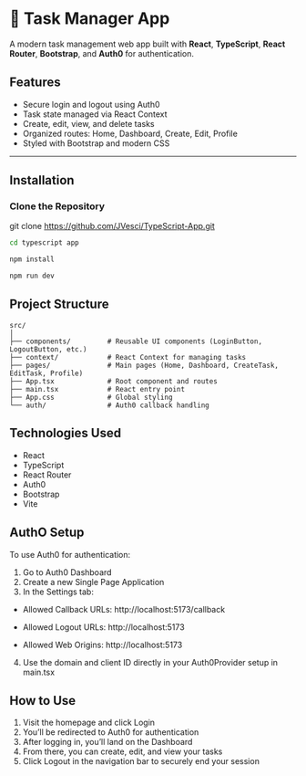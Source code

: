 # 📝 Task Manager App

A modern task management web app built with **React**, **TypeScript**, **React Router**, **Bootstrap**, and **Auth0** for authentication.

## Features

- Secure login and logout using Auth0
- Task state managed via React Context
- Create, edit, view, and delete tasks
- Organized routes: Home, Dashboard, Create, Edit, Profile
- Styled with Bootstrap and modern CSS

---

## Installation

### Clone the Repository
git clone https://github.com/JVesci/TypeScript-App.git

```bash
cd typescript app

npm install

npm run dev
```
## Project Structure
```
src/
│
├── components/         # Reusable UI components (LoginButton, LogoutButton, etc.)
├── context/            # React Context for managing tasks
├── pages/              # Main pages (Home, Dashboard, CreateTask, EditTask, Profile)
├── App.tsx             # Root component and routes
├── main.tsx            # React entry point
├── App.css             # Global styling
└── auth/               # Auth0 callback handling
```

## Technologies Used

- React
- TypeScript
- React Router
- Auth0
- Bootstrap
- Vite

## AuthO Setup

To use Auth0 for authentication:

1. Go to Auth0 Dashboard
2. Create a new Single Page Application
3. In the Settings tab:

- Allowed Callback URLs:
http://localhost:5173/callback

- Allowed Logout URLs:
http://localhost:5173

- Allowed Web Origins:
http://localhost:5173

4. Use the domain and client ID directly in your Auth0Provider setup in main.tsx

## How to Use

1. Visit the homepage and click Login
2. You’ll be redirected to Auth0 for authentication
3. After logging in, you’ll land on the Dashboard
4. From there, you can create, edit, and view your tasks
5. Click Logout in the navigation bar to securely end your session

